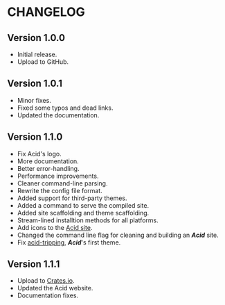# CHANGELOG

## Version 1.0.0

- Initial release.
- Upload to GitHub.

## Version 1.0.1

- Minor fixes.
- Fixed some typos and dead links.
- Updated the documentation.

## Version 1.1.0

- Fix Acid's logo.
- More documentation.
- Better error-handling.
- Performance improvements.
- Cleaner command-line parsing.
- Rewrite the config file format.
- Added support for third-party themes.
- Added a command to serve the compiled site.
- Added site scaffolding and theme scaffolding.
- Stream-lined installtion methods for all platforms.
- Add icons to the [Acid site](https://blckunicorn.art/acid).
- Changed the command line flag for cleaning and building an ***Acid*** site.
- Fix [acid-tripping](https://github.com/iamtheblackunicorn/acid-tripping), ***Acid***'s first theme.

## Version 1.1.1

- Upload to [Crates.io](https://crates.io).
- Updated the Acid website.
- Documentation fixes.
